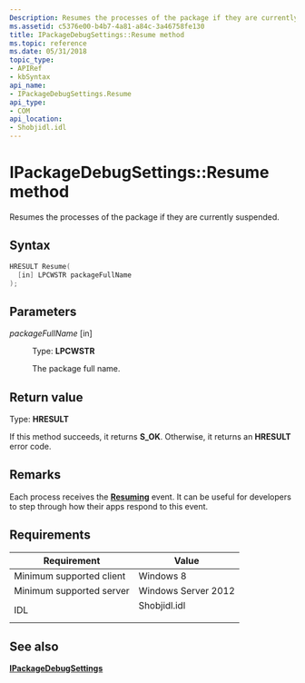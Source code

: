 ```yaml
---
Description: Resumes the processes of the package if they are currently suspended.
ms.assetid: c5376e00-b4b7-4a81-a84c-3a46758fe130
title: IPackageDebugSettings::Resume method
ms.topic: reference
ms.date: 05/31/2018
topic_type: 
- APIRef
- kbSyntax
api_name: 
- IPackageDebugSettings.Resume
api_type: 
- COM
api_location: 
- Shobjidl.idl
---
```


# IPackageDebugSettings::Resume method

Resumes the processes of the package if they are currently suspended.

## Syntax


```C++
HRESULT Resume(
  [in] LPCWSTR packageFullName
);
```



## Parameters

<dl> <dt>

*packageFullName* \[in\]
</dt> <dd>

Type: **LPCWSTR**

The package full name.

</dd> </dl>

## Return value

Type: **HRESULT**

If this method succeeds, it returns **S\_OK**. Otherwise, it returns an **HRESULT** error code.

## Remarks

Each process receives the [**Resuming**](/uwp/api/Windows.ApplicationModel.Core.CoreApplication?view=winrt-19041) event. It can be useful for developers to step through how their apps respond to this event.

## Requirements



| Requirement | Value |
|-------------------------------------|-----------------------------------------------------------------------------------------|
| Minimum supported client<br/> | Windows 8<br/>                                                                    |
| Minimum supported server<br/> | Windows Server 2012<br/>                                                          |
| IDL<br/>                      | <dl> <dt>Shobjidl.idl</dt> </dl> |



## See also

<dl> <dt>

[**IPackageDebugSettings**](/previous-versions//hh438393(v=vs.85))
</dt> </dl>

 

 

